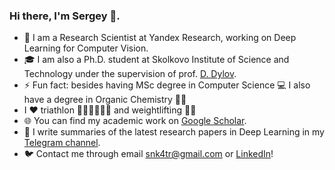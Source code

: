 ### Hi there, I'm Sergey 👋.  

- 🔭 I am a Research Scientist at Yandex Research, working on Deep Learning for Computer Vision.
- 🎓 I am also a Ph.D. student at Skolkovo Institute of Science and Technology under the supervision of prof. [D. Dylov](https://scholar.google.com/citations?user=mhhvib8AAAAJ&hl=en). 
- ⚡ Fun fact: besides having MSc degree in Computer Science 💻 I also have a degree in Organic Chemistry 👨‍🔬
- I ❤️ triathlon 🏊‍♂️🚴‍♂️🏃‍♂️ and weightlifting 🏋️‍♂️
- 🌐 You can find my academic work on [Google Scholar](https://scholar.google.com/citations?hl=en&view_op=list_works&gmla=AJsN-F7HU3CreOJHe4yUSyQRLbI4i1UM8YkMM3hLNm9xP3vvz1REOQV_2CulgRsoEbkOMX24QH9hSO7xEI8mSK2ilaXuz3TJ5g&user=765_fJYAAAAJ).
- 💎 I write summaries of the latest research papers in Deep Learning in my [Telegram channel](https://t.me/c_research).
- 🐦 Contact me through email snk4tr@gmail.com or [LinkedIn](https://www.linkedin.com/in/sergey-kastryulin/)! 
